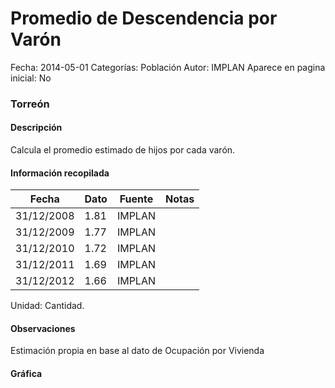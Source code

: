 Promedio de Descendencia por Varón
=====

Fecha: 2014-05-01
Categorías: Población
Autor: IMPLAN
Aparece en pagina inicial: No

### Torreón

#### Descripción

Calcula el promedio estimado de hijos por cada varón.

<!-- break -->

#### Información recopilada

<table class="table table-hover table-bordered matriz">
  <thead>
    <tr><th>Fecha</th><th>Dato</th><th>Fuente</th><th>Notas</th></tr>
  </thead>
  <tbody>
    <tr><td class="centrado">31/12/2008</td><td class="derecha">1.81</td><td>IMPLAN</td><td></td></tr>
    <tr><td class="centrado">31/12/2009</td><td class="derecha">1.77</td><td>IMPLAN</td><td></td></tr>
    <tr><td class="centrado">31/12/2010</td><td class="derecha">1.72</td><td>IMPLAN</td><td></td></tr>
    <tr><td class="centrado">31/12/2011</td><td class="derecha">1.69</td><td>IMPLAN</td><td></td></tr>
    <tr><td class="centrado">31/12/2012</td><td class="derecha">1.66</td><td>IMPLAN</td><td></td></tr>
  </tbody>
</table>

Unidad: Cantidad.

#### Observaciones

Estimación propia en base al dato de Ocupación por Vivienda

#### Gráfica

<div id="Morrisbuhjqegd" class="grafica"></div>
<script>
new Morris.Line({
element: 'Morrisbuhjqegd',
data: [{ fecha: '2008-12-31', dato: 1.8100 },{ fecha: '2009-12-31', dato: 1.7700 },{ fecha: '2010-12-31', dato: 1.7200 },{ fecha: '2011-12-31', dato: 1.6900 },{ fecha: '2012-12-31', dato: 1.6600 }],
xkey: 'fecha',
ykeys: ['dato'],
labels: ['Dato'],
lineColors: ['#FF5B02'],
xLabelFormat: function(d) { return d.getDate()+'/'+(d.getMonth()+1)+'/'+d.getFullYear(); },
dateFormat: function(ts) { var d = new Date(ts); return d.getDate() + '/' + (d.getMonth() + 1) + '/' + d.getFullYear(); }
});
</script>
